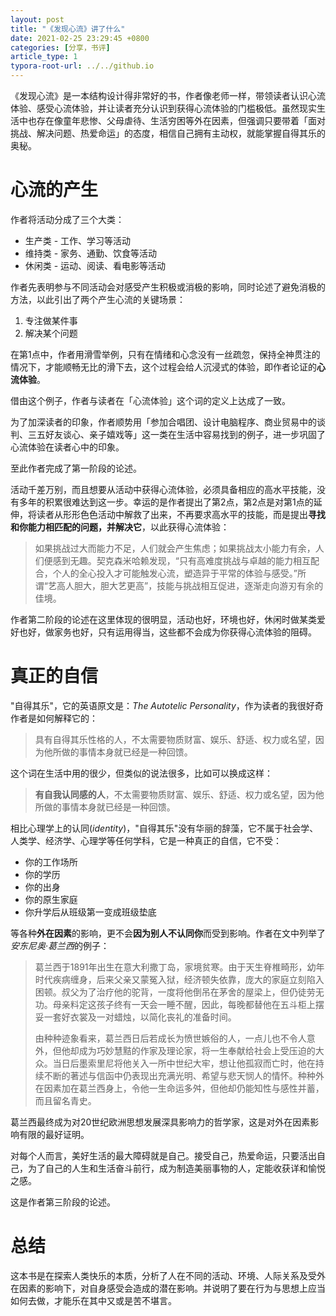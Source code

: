 ```yaml
---
layout: post
title: "《发现心流》讲了什么"
date: 2021-02-25 23:29:45 +0800
categories: [分享，书评]
article_type: 1
typora-root-url: ../../github.io
---
```


《发现心流》是一本结构设计得非常好的书，作者像老师一样，带领读者认识心流体验、感受心流体验，并让读者充分认识到获得心流体验的门槛极低。虽然现实生活中也存在像童年悲惨、父母虐待、生活穷困等外在因素，但强调只要带着「面对挑战、解决问题、热爱命运」的态度，相信自己拥有主动权，就能掌握自得其乐的奥秘。

# 心流的产生

作者将活动分成了三个大类：

- 生产类 - 工作、学习等活动
- 维持类 - 家务、通勤、饮食等活动
- 休闲类 - 运动、阅读、看电影等活动

作者先表明参与不同活动会对感受产生积极或消极的影响，同时论述了避免消极的方法，以此引出了两个产生心流的关键场景：

1. 专注做某件事
2. 解决某个问题

在第1点中，作者用滑雪举例，只有在情绪和心念没有一丝疏忽，保持全神贯注的情况下，才能顺畅无比的滑下去，这个过程会给人沉浸式的体验，即作者论证的**心流体验**。

借由这个例子，作者与读者在「心流体验」这个词的定义上达成了一致。

为了加深读者的印象，作者顺势用「参加合唱团、设计电脑程序、商业贸易中的谈判、三五好友谈心、亲子嬉戏等」这一类在生活中容易找到的例子，进一步巩固了心流体验在读者心中的印象。

至此作者完成了第一阶段的论述。

活动千差万别，而且想要从活动中获得心流体验，必须具备相应的高水平技能，没有多年的积累很难达到这一步。幸运的是作者提出了第2点，第2点是对第1点的延伸，将读者从形形色色活动中解救了出来，不再要求高水平的技能，而是提出**寻找和你能力相匹配的问题，并解决它**，以此获得心流体验：

> 如果挑战过大而能力不足，人们就会产生焦虑；如果挑战太小能力有余，人们便感到无趣。契克森米哈赖发现，“只有高难度挑战与卓越的能力相互配合，个人的全心投入才可能触发心流，塑造异于平常的体验与感受。”所谓“艺高人胆大，胆大艺更高”，技能与挑战相互促进，逐渐走向游刃有余的佳境。

作者第二阶段的论述在这里体现的很明显，活动也好，环境也好，休闲时做某类爱好也好，做家务也好，只有运用得当，这些都不会成为你获得心流体验的阻碍。

# 真正的自信

"自得其乐"，它的英语原文是：*The Autotelic Personality*，作为读者的我很好奇作者是如何解释它的：

> 具有自得其乐性格的人，不太需要物质财富、娱乐、舒适、权力或名望，因为他所做的事情本身就已经是一种回馈。

这个词在生活中用的很少，但类似的说法很多，比如可以换成这样：

> **有自我认同感的人**，不太需要物质财富、娱乐、舒适、权力或名望，因为他所做的事情本身就已经是一种回馈。

相比心理学上的认同(*identity*)，"自得其乐"没有华丽的辞藻，它不属于社会学、人类学、经济学、心理学等任何学科，它是一种真正的自信，它不受：

- 你的工作场所
- 你的学历
- 你的出身
- 你的原生家庭
- 你升学后从班级第一变成班级垫底

等各种**外在因素**的影响，更不会**因为别人不认同你**而受到影响。作者在文中列举了*安东尼奥·葛兰西*的例子：

> 葛兰西于1891年出生在意大利撒丁岛，家境贫寒。由于天生脊椎畸形，幼年时代疾病缠身，后来父亲又蒙冤入狱，经济顿失依靠，庞大的家庭立刻陷入困顿。叔父为了治疗他的驼背，一度将他倒吊在茅舍的屋梁上，但仍徒劳无功。母亲料定这孩子终有一天会一睡不醒，因此，每晚都替他在五斗柜上摆妥一套好衣裳及一对蜡烛，以简化丧礼的准备时间。
>
> 由种种迹象看来，葛兰西日后若成长为愤世嫉俗的人，一点儿也不令人意外，但他却成为巧妙慧黠的作家及理论家，将一生奉献给社会上受压迫的大众。当日后墨索里尼将他关入一所中世纪大牢，想让他孤寂而亡时，他在持续不断的著述与信函中仍表现出充满光明、希望与悲天悯人的情怀。种种外在因素加在葛兰西身上，令他一生命运多舛，但他却仍能知性与感性并蓄，而且留名青史。

葛兰西最终成为对20世纪欧洲思想发展深具影响力的哲学家，这是对外在因素影响有限的最好证明。

对每个人而言，美好生活的最大障碍就是自己。接受自己，热爱命运，只要活出自己，为了自己的人生和生活奋斗前行，成为制造美丽事物的人，定能收获详和愉悦之感。

这是作者第三阶段的论述。

# 总结

这本书是在探索人类快乐的本质，分析了人在不同的活动、环境、人际关系及受外在因素的影响下，对自身感受会造成的潜在影响。并说明了要在行为与思想上应当如何去做，才能乐在其中又或是苦不堪言。